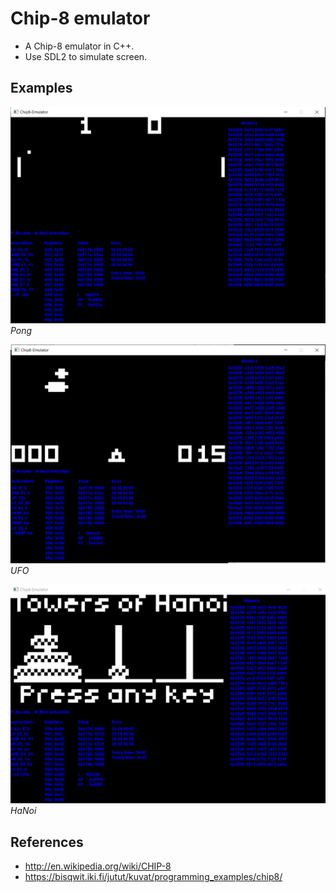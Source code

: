 # Chip-8 emulator
- A Chip-8 emulator in C++.
- Use SDL2 to simulate screen. 

## Examples
![Pong](imgs/pong.PNG "Pong")
*Pong*

![UFO](imgs/ufo.PNG "UFO")
*UFO*

![HaNoi](imgs/hanoi.PNG "HaNoi")
*HaNoi*

## References
- http://en.wikipedia.org/wiki/CHIP-8
- https://bisqwit.iki.fi/jutut/kuvat/programming_examples/chip8/
